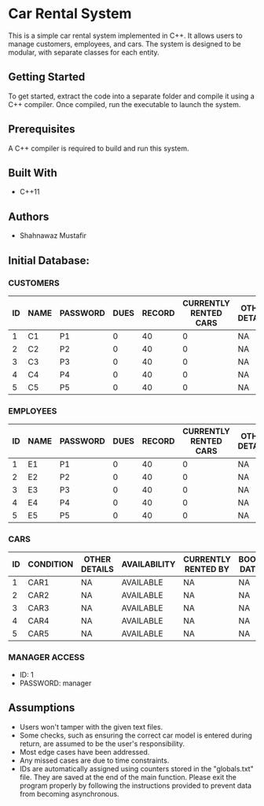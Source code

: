 # Car Rental System

This is a simple car rental system implemented in C++. It allows users to manage customers, employees, and cars. The system is designed to be modular, with separate classes for each entity.

## Getting Started

To get started, extract the code into a separate folder and compile it using a C++ compiler. Once compiled, run the executable to launch the system.

## Prerequisites

A C++ compiler is required to build and run this system.

## Built With

- C++11

## Authors

- Shahnawaz Mustafir
  
## Initial Database:

### CUSTOMERS

| ID | NAME | PASSWORD | DUES | RECORD | CURRENTLY RENTED CARS | OTHER DETAILS |
|----|------|----------|------|--------|-----------------------|---------------|
| 1  | C1   | P1       | 0    | 40     | 0                     | NA            |
| 2  | C2   | P2       | 0    | 40     | 0                     | NA            |
| 3  | C3   | P3       | 0    | 40     | 0                     | NA            |
| 4  | C4   | P4       | 0    | 40     | 0                     | NA            |
| 5  | C5   | P5       | 0    | 40     | 0                     | NA            |

### EMPLOYEES

| ID | NAME | PASSWORD | DUES | RECORD | CURRENTLY RENTED CARS | OTHER DETAILS |
|----|------|----------|------|--------|-----------------------|---------------|
| 1  | E1   | P1       | 0    | 40     | 0                     | NA            |
| 2  | E2   | P2       | 0    | 40     | 0                     | NA            |
| 3  | E3   | P3       | 0    | 40     | 0                     | NA            |
| 4  | E4   | P4       | 0    | 40     | 0                     | NA            |
| 5  | E5   | P5       | 0    | 40     | 0                     | NA            |

### CARS

| ID | CONDITION | OTHER DETAILS | AVAILABILITY | CURRENTLY RENTED BY | BOOK DATE | DUE DATE |
|----|-----------|---------------|--------------|----------------------|-----------|----------|
| 1  | CAR1      | NA            | AVAILABLE    | NA                   | NA        | NA       |
| 2  | CAR2      | NA            | AVAILABLE    | NA                   | NA        | NA       |
| 3  | CAR3      | NA            | AVAILABLE    | NA                   | NA        | NA       |
| 4  | CAR4      | NA            | AVAILABLE    | NA                   | NA        | NA       |
| 5  | CAR5      | NA            | AVAILABLE    | NA                   | NA        | NA       |

### MANAGER ACCESS

- ID: 1
- PASSWORD: manager

## Assumptions

- Users won't tamper with the given text files.
- Some checks, such as ensuring the correct car model is entered during return, are assumed to be the user's responsibility.
- Most edge cases have been addressed.
- Any missed cases are due to time constraints.
- IDs are automatically assigned using counters stored in the "globals.txt" file. They are saved at the end of the main function. Please exit the program properly by following the instructions provided to prevent data from becoming asynchronous.
